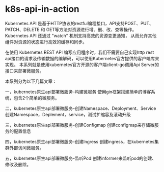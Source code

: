 # k8s-api-in-action
Kubernetes API 是基于HTTP协议的restful编程接口，API支持POST、PUT、PATCH、DELETE 和 GET等方法对资源进行增、删、改、查等操作。 Kubernetes API 还通过 "watch" 机制支持高效的资源变更通知， 从而允许其他组件对资源的状态进行高效的缓存和同步。

在使用 Kubernetes REST API 编写应用程序时，我们不需要自己实现http rest api接口的请求及传输数据的编解码，可以使用Kubernetes官方提供的客户端库来实现。  本系列就是使用kubernetes官方开源的客户端client-go调用Api Server的接口来部署微服务。

本系列分为以下几篇文章：

一，kubernetes原生api部署微服务-构建微服务
使用gin框架搭建简单的博客系统，包含2个简单的微服务。

二，kubernetes原生api部署微服务-创建Namespace、Deployment、Service
创建Namespace，Deplement，service，测试扩缩容及滚动升级

三，kubernetes原生api部署微服务-创建Configmap
创建configmap来存储微服务的配置信息

四，kubernetes原生api部署微服务-创建Ingress
创建ingress，在kubernetes集群外部访问微服务。

五，kubernetes原生api部署微服务-监听Pod
创建informer来监听pod的创建、修改及删除。
